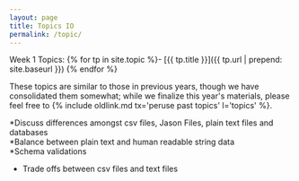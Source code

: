 ```yaml
---
layout: page
title: Topics IO
permalink: /topic/
---
```

Week 1 Topics:
{% for tp in site.topic %}- [{{ tp.title }}]({{ tp.url | prepend: site.baseurl }})
{% endfor %}

These topics are similar to those in previous years, though we have consolidated them somewhat; while we finalize this year's materials, please feel free to {% include oldlink.md tx='peruse past topics' l='topics' %}.

*Discuss differences amongst csv files, Jason Files, plain text files and databases  
*Balance between plain text and human readable  string data  
*Schema validations  
* Trade offs between csv files and text files